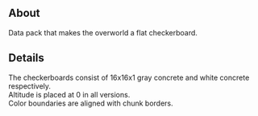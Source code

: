 ## About
Data pack that makes the overworld a flat checkerboard.

## Details
The checkerboards consist of 16x16x1 gray concrete and white concrete respectively.  
Altitude is placed at 0 in all versions.  
Color boundaries are aligned with chunk borders.
